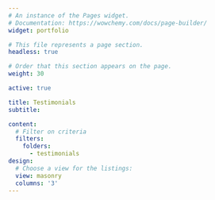 ```yaml
---
# An instance of the Pages widget.
# Documentation: https://wowchemy.com/docs/page-builder/
widget: portfolio

# This file represents a page section.
headless: true

# Order that this section appears on the page.
weight: 30

active: true

title: Testimonials
subtitle:

content:
  # Filter on criteria
  filters:
    folders:
      - testimonials
design:
  # Choose a view for the listings:
  view: masonry
  columns: '3'
---
```

